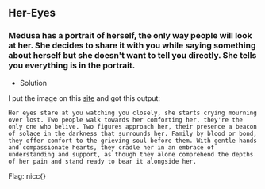 ## Her-Eyes

### Medusa has a portrait of herself, the only way people will look at her. She decides to share it with you while saying something about herself but she doesn't want to tell you directly. She tells you everything is in the portrait.

- Solution

I put the image on this [site](https://manytools.org/hacker-tools/steganography-encode-text-into-image/) and got this output:
```
Her 󠁎eyes 󠁉stare 󠁃at 󠁃you 󠁻watching 󠁟you 󠁎closely, 󠁡she 󠁭starts 󠁥crying 󠀱mourning 󠁟over 󠁎lost. 󠁡Two 󠁭people 󠁥walk 󠀲towards 󠁽her comforting her, they're the only one who belive. Two figures approach her, their presence a beacon of solace in the darkness that surrounds her. Family by blood or bond, they offer comfort to the grieving soul before them. With gentle hands and compassionate hearts, they cradle her in an embrace of understanding and support, as though they alone comprehend the depths of her pain and stand ready to bear it alongside her.
```

Flag: nicc{}